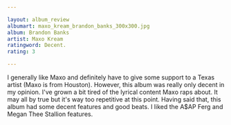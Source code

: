 ```yaml
---

layout: album_review
albumart: maxo_kream_brandon_banks_300x300.jpg
album: Brandon Banks
artist: Maxo Kream
ratingword: Decent.
rating: 3

---
```


I generally like Maxo and definitely have to give some support to a Texas artist (Maxo is from Houston). However, this album was really only decent in my opinion. I've grown a bit tired of the lyrical content Maxo raps about. It may all by true but it's way too repetitive at this point. Having said that, this album had some decent features and good beats. I liked the A$AP Ferg and Megan Thee Stallion features.

